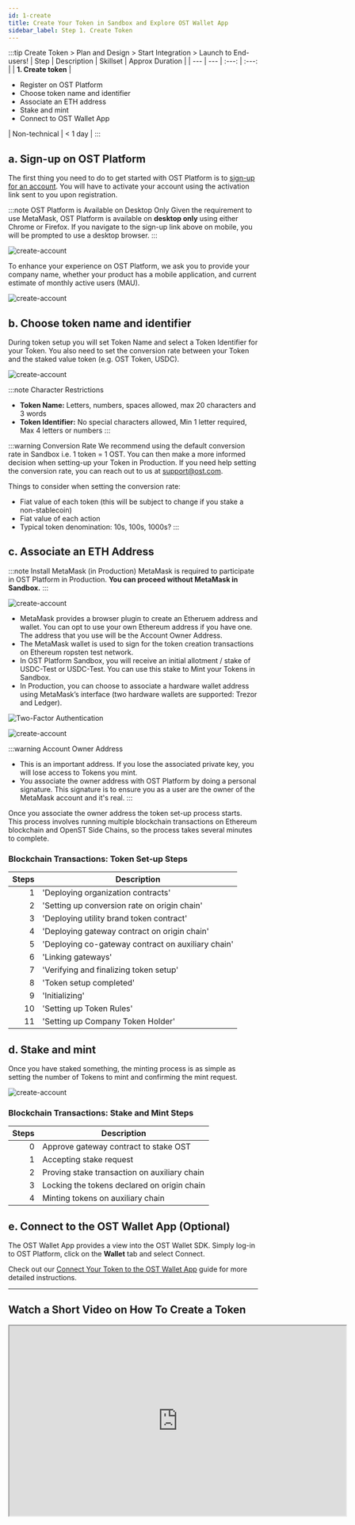 ```yaml
---
id: 1-create
title: Create Your Token in Sandbox and Explore OST Wallet App
sidebar_label: Step 1. Create Token
---
```


:::tip Create Token > Plan and Design > Start Integration > Launch to End-users!
| Step | Description | Skillset | Approx Duration | 
| --- | --- | :---: | :---: |
| **1. Create token** | <ul><li>Register on OST Platform</li><li>Choose token name and identifier</li><li>Associate an ETH address</li><li>Stake and mint</li><li>Connect to OST Wallet App</li></ul> | Non-technical | < 1 day |
:::

## a. Sign-up on OST Platform 
The first thing you need to do to get started with OST Platform is to [sign-up for an account](https://platform.ost.com/sign-up). You will have to activate your account using the activation link sent to you upon registration.

:::note OST Platform is Available on Desktop Only
Given the requirement to use MetaMask, OST Platform is available on **desktop only** using either Chrome or Firefox. If you navigate to the sign-up link above on mobile, you will be prompted to use a desktop browser.
:::

![create-account](/platform/docs/assets/token-setup/register.png)

To enhance your experience on OST Platform, we ask you to provide your company name, whether your product has a mobile application, and current estimate of monthly active users (MAU).

![create-account](/platform/docs/assets/token-setup/additional_information.png)


## b. Choose token name and identifier
During token setup you will set Token Name and select a Token Identifier for your Token. You also need to set the conversion rate between your Token and the staked value token (e.g. OST Token, USDC).

![create-account](/platform/docs/assets/token-setup/token_setup.png)

:::note Character Restrictions
* **Token Name:** Letters, numbers, spaces allowed, max 20 characters and 3 words
* **Token Identifier:** No special characters allowed, Min 1 letter required, Max 4 letters or numbers
:::

:::warning Conversion Rate
We recommend using the default conversion rate in Sandbox i.e. 1 token = 1 OST. You can then make a more informed decision when setting-up your Token in Production. If you need help setting the conversion rate, you can reach out to us at support@ost.com.

Things to consider when setting the conversion rate:
* Fiat value of each token (this will be subject to change if you stake a non-stablecoin)
* Fiat value of each action
* Typical token denomination: 10s, 100s, 1000s?
:::

## c. Associate an ETH Address

:::note Install MetaMask (in Production)
MetaMask is required to participate in OST Platform in Production. **You can proceed without MetaMask in Sandbox.**
:::

![create-account](/platform/docs/assets/token-setup/optional_metamask.png)

* MetaMask provides a browser plugin to create an Etheruem address and wallet. You can opt to use your own Ethereum address if you have one. The address that you use will be the Account Owner Address.
* The MetaMask wallet is used to sign for the token creation transactions on Ethereum ropsten test network.
* In OST Platform Sandbox, you will receive an initial allotment / stake of USDC-Test or USDC-Test. You can use this stake to Mint your Tokens in Sandbox.
* In Production, you can choose to associate a hardware wallet address using MetaMask’s interface (two hardware wallets are supported: Trezor and Ledger).

![Two-Factor Authentication](/platform/docs/assets/token-setup/install_metamask.png)

![create-account](/platform/docs/assets/token-setup/account_setup.png)

:::warning Account Owner Address
* This is an important address. If you lose the associated private key, you will lose access to Tokens you mint.
* You associate the owner address with OST Platform by doing a personal signature. This signature is to ensure you as a user are the owner of the MetaMask account and it's real.
:::

Once you associate the owner address the token set-up process starts. This process involves running multiple blockchain transactions on Ethereum blockchain and OpenST Side Chains, so the process takes several minutes to complete.

### Blockchain Transactions: Token Set-up Steps

| Steps | Description | 
| ---: | --- |
| 1 | 'Deploying organization contracts' |
| 2 | 'Setting up conversion rate on origin chain' |
| 3 | 'Deploying utility brand token contract' |
| 4 | 'Deploying gateway contract on origin chain' |
| 5 | 'Deploying co-gateway contract on auxiliary chain' |
| 6 | 'Linking gateways' |
| 7 | 'Verifying and finalizing token setup' |
| 8 | 'Token setup completed' |
| 9 | 'Initializing' |
| 10 | 'Setting up Token Rules' |
| 11 | 'Setting up Company Token Holder' |

## d. Stake and mint
Once you have staked something, the minting process is as simple as setting the number of Tokens to mint and confirming the mint request. 

![create-account](/platform/docs/assets/token-setup/mint_tokens.png)

### Blockchain Transactions: Stake and Mint Steps

| Steps | Description | 
| ---: | --- |
| 0 |	Approve gateway contract to stake OST |
| 1 |	Accepting stake request |
| 2 |	Proving stake transaction on auxiliary chain |
| 3 |	Locking the tokens declared on origin chain |
| 4 |	Minting tokens on auxiliary chain |

## e. Connect to the OST Wallet App (Optional)
The OST Wallet App provides a view into the OST Wallet SDK. Simply log-in to OST Platform, click on the **Wallet** tab and select Connect. 

Check out our [Connect Your Token to the OST Wallet App](/platform/docs/wallet/app/#connect-your-brand-token-to-ost-wallet-app) guide for more detailed instructions.

<hr>

## Watch a Short Video on How To Create a Token

<div align="center">
    <iframe width="680" height="384"
        src="https://www.youtube.com/embed/zF7DHOYvmi0">
    </iframe>
</div>
<br>
